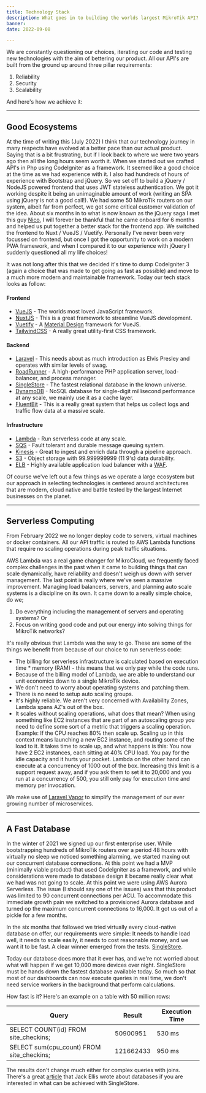 ```yaml
---
title: Technology Stack
description: What goes in to building the worlds largest MikroTik API?
banner:
date: 2022-09-08

---
```


We are constantly questioning our choices, iterating our code and testing new technologies with the aim of bettering our product. All our API's are built from the ground up around three pillar requirements:

1. Reliability
2. Security
3. Scalability

And here's how we achieve it:

---

## Good Ecosystems
At the time of writing this (July 2022) I think that our technology journey in many respects have evolved at a better pace than our actual product. Saying that is a bit frustrating, but if I look back to where we were two years ago then all the long hours seem worth it. When we started out we crafted API's in Php using CodeIgniter as a framework. It seemed like a good choice at the time as we had experience with it. I also had hundreds of hours of experience with Bootstrap and jQuery. So we set off to build a jQuery / NodeJS powered frontend that uses JWT stateless authentication. We got it working despite it being an unimaginable amount of work (writing an SPA using jQuery is not a good call!). We had some 50 MikroTik routers on our system, albeit far from perfect, we got some critical customer validation of the idea. About six months in to what is now known as the jQuery saga I met this guy [Nico](https://nicovanzyl.com/), I will forever be thankful that he came onboard for 6 months and helped us put together a better stack for the frontend app. We switched the frontend to Nuxt / VueJS / Vuetify. Personally I've never been very focussed on frontend, but once I got the opportunity to work on a modern PWA framework, and when I compared it to our experience with jQuery I suddenly questioned all my life choices!

It was not long after this that we decided it's time to dump CodeIgniter 3 (again a choice that was made to get going as fast as possible) and move to a much more modern and maintainable framework. Today our tech stack looks as follow:

#### Frontend
* [VueJS](https://vuejs.org/) - The worlds most loved JavaScript framework.
* [NuxtJS](https://nuxtjs.org/) - This is a great framework to streamline VueJS development.
* [Vuetify](https://vuetifyjs.com/en/) - A [Material Design](https://material.io/) framework for VueJS.
* [TailwindCSS](https://tailwindcss.com/) - A really great utility-first CSS framework.

#### Backend
* [Laravel](https://laravel.com/) - This needs about as much introduction as Elvis Presley and operates with similar levels of swag.
* [RoadRunner](https://roadrunner.dev/) - A high-performance PHP application server, load-balancer, and process manager.
* [SingleStore]() - The fastest relational database in the known universe.
* [DynamoDB]() - NoSQL database for single-digit millisecond performance at any scale, we mainly use it as a cache layer.
* [FluentBit](https://fluentbit.io/) - This is a really great system that helps us collect logs and traffic flow data at a massive scale.

#### Infrastructure
* [Lambda](https://aws.amazon.com/lambda/) - Run serverless code at any scale.
* [SQS](https://aws.amazon.com/sqs/) - Fault tolerant and durable message queuing system.
* [Kinesis](https://aws.amazon.com/kinesis/) - Great to ingest and enrich data through a pipeline approach.
* [S3](https://aws.amazon.com/s3/) - Object storage with 99.999999999 (11 9's) data durability.
* [ELB](https://aws.amazon.com/elasticloadbalancing/) - Highly available application load balancer with a [WAF](https://aws.amazon.com/waf/).

Of course we've left out a few things as we operate a large ecosystem but our approach in selecting technologies is centered around architectures that are modern, cloud native and battle tested by the largest Internet businesses on the planet.

---

## Serverless Computing
From February 2022 we no longer deploy code to servers, virtual machines or docker containers. All our API traffic is routed to AWS Lambda functions that require no scaling operations during peak traffic situations. 

AWS Lambda was a real game changer for MikroCloud, we frequently faced complex challenges in the past when it came to building things that can scale dynamically, have reliability and doesn't weigh us down with server management. The last point is really where we've seen a massive improvement. Managing load balancers, servers, and planning auto scale systems is a discipline on its own. It came down to a really simple choice, do we;

1. Do everything including the management of servers and operating systems? Or
2. Focus on writing good code and put our energy into solving things for MikroTik networks?

It's really obvious that Lambda was the way to go. These are some of the things we benefit from because of our choice to run serverless code:

* The billing for serverless infrastructure is calculated based on execution time * memory (RAM) - this means that we only pay while the code runs.
* Because of the billing model of Lambda, we are able to understand our unit economics down to a single MikroTik device.
* We don't need to worry about operating systems and patching them.
* There is no need to setup auto scaling groups.
* It's highly reliable. We aren't very concerned with Availability Zones, Lambda spans AZ's out of the box.
* It scales without scaling operations, what does that mean? When using something like EC2 instances that are part of an autoscaling group you need to define some sort of a metric that triggers a scaling operation. Example: If the CPU reaches 80% then scale up. Scaling up in this context means launching a new EC2 instance, and routing some of the load to it. It takes time to scale up, and what happens is this: You now have 2 EC2 instances, each sitting at 40% CPU load. You pay for the idle capacity and it hurts your pocket. Lambda on the other hand can execute at a concurrency of 1000 out of the box. Increasing this limit is a support request away, and if you ask them to set it to 20,000 and you run at a concurrency of 500, you still only pay for execution time and memory per invocation.

We make use of [Laravel Vapor](https://vapor.laravel.com/) to simplify the management of our ever growing number of microservices.

---

## A Fast Database
In the winter of 2021 we signed up our first enterprise user. While bootstrapping hundreds of MikroTik routers over a period 48 hours with virtually no sleep we noticed something alarming, we started maxing out our concurrent database connections. At this point we had a MVP (minimally viable product) that used CodeIgniter as a framework, and while considerations were made to database design it became really clear what we had was not going to scale. At this point we were using AWS Aurora Serverless. The issue (I should say one of the issues) was that this product was limited to 90 concurrent connections per ACU. To accommodate this immediate growth pain we switched to a provisioned Aurora database and turned op the maximum concurrent connections to 16,000. It got us out of a pickle for a few months.

In the six months that followed we tried virtually every cloud-native database on offer, our requirements were simple: It needs to handle load well, it needs to scale easily, it needs to cost reasonable money, and we want it to be fast. A clear winner emerged from the tests. [SingleStore](https://www.singlestore.com/).

Today our database does more that it ever has, and we're not worried about what will happen if we get 10,000 more devices over night. SingleStore must be hands down the fastest database available today. So much so that most of our dashboards can now execute queries in real time, we don't need service workers in the background that perform calculations.

How fast is it? Here's an example on a table with 50 million rows:

| Query | Result | Execution Time |
|-------|--------|----------------|
| SELECT COUNT(id) FROM site_checkins; | 50900951 | 530 ms |
| SELECT sum(cpu_count) FROM site_checkins; | 121662433 | 950 ms |

The results don't change much either for complex queries with joins. There's a great [article](https://usefathom.com/blog/worlds-fastest-analytics) that Jack Ellis wrote about databases if you are interested in what can be achieved with SingleStore.

